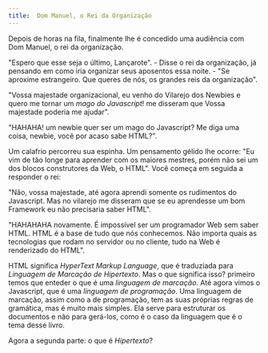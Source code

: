 ```yaml
---
title:  Dom Manuel, o Rei da Organização
---
```


<div class="plot" markdown="1">
  Depois de horas na fila, finalmente lhe é concedido uma audiência com
  Dom Manuel, o rei da organização.

  "Espero que esse seja o último, Lançarote". - Disse o rei da organização,
  já pensando em como iria organizar seus aposentos essa noite. - "Se
  aproxime estrangeiro. Que queres de nós, os grandes reis da organização".

  "Vossa majestade organizacional, eu venho do Vilarejo dos Newbies e
  quero me tornar um *mago do Javascript*! me disseram que Vossa majestade
  poderia me ajudar".

  "HAHAHA! um newbie quer ser um mago do Javascript? Me diga uma coisa, newbie,
  você por acaso sabe HTML?".

  Um calafrio percorreu sua espinha. Um pensamento gélido lhe ocorre:
  "Eu vim de tão longe para aprender com os maiores mestres, porém
  não sei um dos blocos construtores da Web, o HTML". Você começa em
  seguida a responder o rei:

  "Não, vossa majestade, até agora aprendi somente os rudimentos do Javascript.
  Mas no vilarejo me disseram que se eu aprendesse um bom Framework eu não
  precisaria saber HTML".

  "HAHAHAHA novamente. É impossível ser um programador Web sem saber HTML.
  HTML é a base de tudo que nós conhecemos. Não importa quais as tecnologias
  que rodam no servidor ou no cliente, tudo na Web é renderizado do HTML".
</div>

HTML significa _HyperText Markup Language_, que é traduziada para
_Linguagem de Marcação de Hipertexto_. Mas o que significa isso? primeiro
temos que enteder o que é uma _linguagem de marcação_. Até agora vimos o
Javascript, que é uma _linguagem de programação_. Uma linguagem de marcação,
assim como a de programação, tem as suas próprias regras de gramática, mas é
muito mais simples. Ela serve para estruturar os documentos e não
para gerá-los, como é o caso da linguagem que é o tema desse livro.

Agora a segunda parte: o que é _Hipertexto_?
